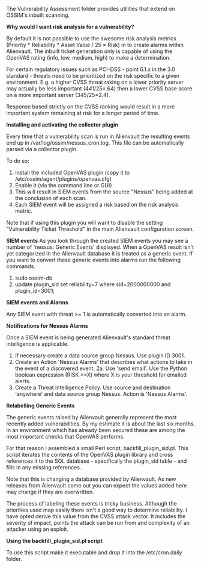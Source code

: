 The Vulnerability Assessment folder provides utilities that extend on OSSIM's inbuilt scanning. 

**Why would I want risk analysis for a vulnerability?**

By default it is not possible to use the awesome risk analysis metrics (Priority * Reliability * Asset Value / 25 = Risk) in to create alarms within Alienvault. The inbuilt ticket generation only is capable of using the OpenVAS rating (info, low, medium, high) to make a determination. 

For certain regulatory issues such as PCI-DSS - point 6.1.x in the 3.0 standard - threats need to be prioritized on the risk specific to a given environment. E.g. a higher CVSS threat raking on a lower priority server may actually be less important (4*4*1/25=.64) then a lower CVSS base score on a more important server (3*4*5/25=2.4). 

Response based strictly on the CVSS ranking would result in a more important system remaining at risk for a longer period of time. 

**Installing and activating the collector plugin**

Every time that a vulnerability scan is run in Alienvault the resulting events end up in /var/log/ossim/nessus_cron.log. This file can be automatically parsed via a collector plugin. 

To do so:
1. Install the included OpenVAS plugin (copy it to /etc/ossim/agent/plugins/openvas.cfg) 
2. Enable it (via the command line or GUI) 
3. This will result in SIEM events from the source "Nessus" being added at the conclusion of each scan. 
4. Each SIEM event will be assigned a risk based on the risk analysis metric. 

Note that if using this plugin you will want to disable the setting "Vulnerability Ticket Threshold" in the main Alienvault configuration screen. 


**SIEM events**
As you look through the created SIEM events you may see a number of 'nessus: Generic Events' displayed. 
When a OpenVAS result isn't yet categorized in the Alienvault database it is treated as a generic event. 
If you want to convert these generic events into alarms run the following commands. 

1. sudo ossim-db
2. update plugin_sid set reliability=7 where sid=2000000000 and plugin_id=3001;

**SIEM events and Alarms**

Any SIEM event with threat >= 1 is automatically converted into an alarm. 

**Notifications for Nessus Alarms**

Once a SIEM event is being generated Alienvault's standard threat intelligence is applicable. 

1. If necessary create a data source group Nessus. Use plugin ID 3001. 
2. Create an Action 'Nessus Alarms' that describes what actions to take in the event of a discovered event. 
2a. Use 'send email'. Use the Python boolean expression (RISK >=X) where X is your threshold for emailed alerts.  
3. Create a Threat Intelligence Policy. Use source and destination 'anywhere' and data source group Nessus. Action is 'Nessus Alarms'. 

**Relabelling Generic Events**

The generic events raised by Alienvault generally represent the most recently  added vulnerabilities. By my estimate it is about the last six months. In an environment which has already been secured these are among the most important checks that OpenVAS performs. 

For that reason I assembled a small Perl script, backfill_plugin_sid.pl. 
This script iterates the contents of the OpenVAS plugin library and cross references it to the SQL database - specifically the plugin_sid table - and fills in any missing references. 

Note that this is changing a database provided by Alienvault. As new releases from Alienvault come out you can expect the values added here may change if they are overwritten.

The process of labeling these events is tricky business. Although the priorities used map easily there isn't a good way to determine reliability. I have opted derive this value from the CVSS attack vector. It includes the severity of impact, points the attack can be run from and complexity of an attacker using an exploit. 

**Using the backfill_plugin_sid.pl script**

To use this script make it executable and drop it into the /etc/cron.daily folder. 